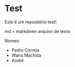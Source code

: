 # Test
Este é um repositório test!

md = markdown
arquivo de texto

Nomes: 
- Pedro Correia
- Waira Machida
- André
